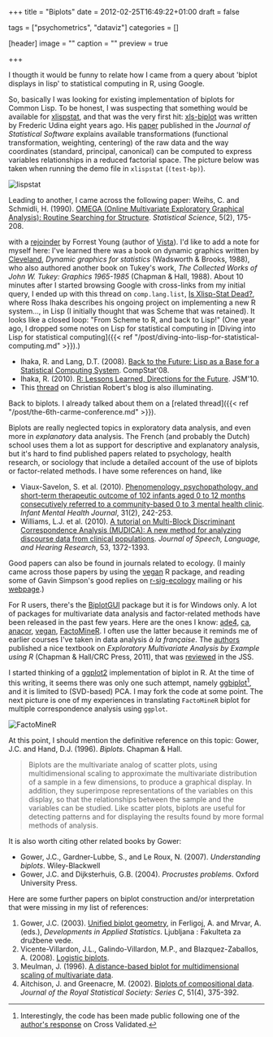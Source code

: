 +++
title = "Biplots"
date = 2012-02-25T16:49:22+01:00
draft = false

tags = ["psychometrics", "dataviz"]
categories = []

[header]
image = ""
caption = ""
preview = true

+++

I thougth it would be funny to relate how I came from a query about 'biplot displays in lisp' to statistical computing in R, using Google.

So, basically I was looking for existing implementation of biplots for Common Lisp. To be honest, I was suspecting that something would be available for [xlispstat](http://www.stat.uiowa.edu/~luke/xls/xlispstat/), and that was the very first hit: [xls-biplot](http://tukey.upf.es/xls-biplot/) was written by Frederic Udina eight years ago. His [paper](http://www.jstatsoft.org/v13/i05/paper) published in the *Journal of Statistical Software* explains available transformations (functional transformation, weighting, centering) of the raw data and the way coordinates (standard, principal, canonical) can be computed to express variables relationships in a reduced factorial space. The picture below was taken when running the demo file in `xlispstat` (`(test-bp)`).

![lispstat](/img/20120225114345.png)

Leading to another, I came across the following paper:
Weihs, C. and Schmidli, H. (1990). [OMEGA (Online Multivariate Exploratory Graphical Analysis): Routine Searching for Structure](http://projecteuclid.org/DPubS?service=UI&version=1.0&verb=Display&handle=euclid.ss/1177012166). *Statistical Science*, 5(2), 175-208.

with a [rejoinder](http://projecteuclid.org/DPubS?service=UI&version=1.0&verb=Display&handle=euclid.ss/1177012172) by Forrest Young (author of [Vista](http://www.visualstats.org/)). I'd like to add a note for myself here: I've learned there was a book on dynamic graphics written by [Cleveland](http://www.stat.purdue.edu/~wsc/), *Dynamic graphics for statistics* (Wadsworth & Brooks, 1988), who also authored another book on Tukey's work, *The Collected Works of John W. Tukey: Graphics 1965-1985* (Chapman & Hall, 1988). About 10 minutes after I started browsing Google with cross-links from my initial query, I ended up with this thread on `comp.lang.list`, [Is Xlisp-Stat Dead?](http://coding.derkeiler.com/Archive/Lisp/comp.lang.lisp/2008-01/msg01394.html), where Ross Ihaka describes his ongoing project on implementing a new R system..., in Lisp (I initially thought that was Scheme that was retained). It looks like a closed loop: "From Scheme to R, and back to Lisp!" (One year ago, I dropped some notes on Lisp for statistical computing in [Diving into Lisp for statistical computing]({{< ref "/post/diving-into-lisp-for-statistical-computing.md" >}}).)

- Ihaka, R. and Lang, D.T. (2008). <i class="fa fa-file-pdf-o fa-1x"></i> [Back to the Future: Lisp as a Base for a Statistical Computing System](http://www.stat.auckland.ac.nz/~ihaka/downloads/Compstat-2008.pdf). CompStat'08.
- Ihaka, R. (2010). <i class="fa fa-file-pdf-o fa-1x"></i> [R: Lessons Learned, Directions for the Future](http://www.stat.auckland.ac.nz/%7Eihaka/downloads/JSM-2010.pdf). JSM'10.
- This [thread](http://xianblog.wordpress.com/2010/09/06/insane/comment-page-2/#comments) on Christian Robert's blog is also illuminating.

Back to biplots. I already talked about them on a [related thread]({{< ref "/post/the-6th-carme-conference.md" >}}).

Biplots are really neglected topics in exploratory data analysis, and even more in *explanatory* data analysis. The French (and probably the Dutch) school uses them a lot as support for descriptive and explanatory analysis, but it's hard to find published papers related to psychology, health research, or sociology that include a detailed account of the use of biplots or factor-related methods. I have some references on hand, like

- Viaux-Savelon, S. et al. (2010). <i class="fa fa-file-pdf-o fa-1x"></i> [Phenomenology, psychopathology, and short-term therapeutic outcome of 102 infants aged 0 to 12 months consecutively referred to a community-based 0 to 3 mental health clinic](http://speapsl.aphp.fr/publications/2010/2010-8.pdf). *Infant Mental Health Journal*, 31(2), 242-253.
- Williams, L.J. et al. (2010). <i class="fa fa-file-pdf-o fa-1x"></i> [A tutorial on Multi-Block Discriminant Correspondence Analysis (MUDICA): A new method for analyzing discourse data from clinical populations](http://ftp.utdallas.edu/~herve/abdi-wafo2010-mudica-inpress.pdf). *Journal of Speech, Language, and Hearing Research*, 53, 1372-1393.

Good papers can also be found in journals related to ecology. (I mainly came across those papers by using the [vegan](http://cc.oulu.fi/~jarioksa/softhelp/vegan.html) R package, and reading some of Gavin Simpson's good replies on [r-sig-ecology](https://stat.ethz.ch/mailman/listinfo/r-sig-ecology) mailing or his [webpage](http://www.ucl.ac.uk/~ucfagls/).)

For R users, there's the [BiplotGUI](http://biplotgui.r-forge.r-project.org/) package but it is for Windows only. A lot of packages for multivariate data analysis and factor-related methods have been released in the past few years. Here are the ones I know: [ade4](http://cran.r-project.org/web/packages/ade4/index.html), [ca](http://cran.r-project.org/web/packages/ca/index.html), [anacor](http://cran.r-project.org/web/packages/anacor/index.html), [vegan](http://cran.r-project.org/web/packages/vegan/index.html), [FactoMineR](http://cran.r-project.org/web/packages/FactoMineR/index.html). I often use the latter because it reminds me of earlier courses I've taken in data analysis *à la française*. The [authors](http://factominer.free.fr/) published a nice textbook on *Exploratory Multivariate Analysis by Example using R* (Chapman & Hall/CRC Press, 2011), that was [reviewed](http://www.jstatsoft.org/v40/b02/paper) in the JSS.

I started thinking of a [ggplot2](http://had.co.nz/ggplot2/) implementation of biplot in R. At the time of this writing, it seems there was only one such attempt, namely [ggbiplot](https://github.com/vqv/ggbiplot)[^1], and it is limited to (SVD-based) PCA. I may fork the code at some point. The next picture is one of my experiences in translating `FactoMineR` biplot for multiple correspondence analysis using `ggplot`.

![FactoMineR](/img/20120225130226.png)

At this point, I should mention the definitive reference on this topic: Gower, J.C. and Hand, D.J. (1996). *Biplots*. Chapman & Hall.

> Biplots are the multivariate analog of scatter plots, using multidimensional scaling to approximate the multivariate distribution of a sample in a few dimensions, to produce a graphical display. In addition, they superimpose representations of the variables on this display, so that the relationships between the sample and the variables can be studied. Like scatter plots, biplots are useful for detecting patterns and for displaying the results found by more formal methods of analysis.

It is also worth citing other related books by Gower:

- Gower, J.C., Gardner-Lubbe, S., and Le Roux, N. (2007). *Understanding biplots*. Wiley-Blackwell
- Gower, J.C. and Dijksterhuis, G.B. (2004). *Procrustes problems*. Oxford University Press.

Here are some further papers on biplot construction and/or interpretation that were missing in my list of references:

1. Gower, J.C. (2003). <i class="fa fa-file-pdf-o fa-1x"></i> [Unified biplot geometry](http://mrvar.fdv.uni-lj.si/pub/mz/mz19/gower.pdf), in Ferligoj, A. and Mrvar, A. (eds.), *Developments in Applied Statistics*. Ljubljana : Fakulteta za družbene vede.
2. Vicente-Villardon, J.L., Galindo-Villardon, M.P., and Blazquez-Zaballos, A. (2008). <i class="fa fa-file-pdf-o fa-1x"></i> [Logistic biplots](http://biplot.usal.es/DOCTORADO/3CICLO/BIENIO-06-08/Logistic%20Biplots%20final.pdf).
3. Meulman, J. (1996). <i class="fa fa-file-pdf-o fa-1x"></i> [A distance-based biplot for multidimensional scaling of multivariate data](http://www.datatheory.nl/pdfs/96/96_04.pdf).
4. Aitchison, J. and Greenacre, M. (2002). <i class="fa fa-file-pdf-o fa-1x"></i> [Biplots of compositional data](http://www.econ.upf.edu/docs/papers/downloads/557.pdf). *Journal of the Royal Statistical Society: Series C*, 51(4), 375-392.

[^1]: Interestingly, the code has been made public following one of the [author's response](http://stats.stackexchange.com/a/7862/930) on Cross Validated.
